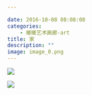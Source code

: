 ```yaml
---

date: 2016-10-08 08:08:08
categories:
    - 暖暖艺术画廊-art
title: 家
description: ""
image: image_0.png
---
```


![](image_0.png)  
  
  
  
![](image_1.png)